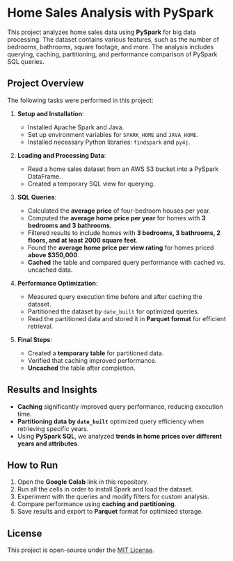 # Home Sales Analysis with PySpark

This project analyzes home sales data using **PySpark** for big data processing. The dataset contains various features, such as the number of bedrooms, bathrooms, square footage, and more. The analysis includes querying, caching, partitioning, and performance comparison of PySpark SQL queries.

## Project Overview

The following tasks were performed in this project:

1. **Setup and Installation**:
   - Installed Apache Spark and Java.
   - Set up environment variables for `SPARK_HOME` and `JAVA_HOME`.
   - Installed necessary Python libraries: `findspark` and `py4j`.

2. **Loading and Processing Data**:
   - Read a home sales dataset from an AWS S3 bucket into a PySpark DataFrame.
   - Created a temporary SQL view for querying.

3. **SQL Queries**:
   - Calculated the **average price** of four-bedroom houses per year.
   - Computed the **average home price per year** for homes with **3 bedrooms and 3 bathrooms**.
   - Filtered results to include homes with **3 bedrooms, 3 bathrooms, 2 floors, and at least 2000 square feet**.
   - Found the **average home price per view rating** for homes priced **above $350,000**.
   - **Cached** the table and compared query performance with cached vs. uncached data.

4. **Performance Optimization**:
   - Measured query execution time before and after caching the dataset.
   - Partitioned the dataset by `date_built` for optimized queries.
   - Read the partitioned data and stored it in **Parquet format** for efficient retrieval.

5. **Final Steps**:
   - Created a **temporary table** for partitioned data.
   - Verified that caching improved performance.
   - **Uncached** the table after completion.
     
## Results and Insights

- **Caching** significantly improved query performance, reducing execution time.
- **Partitioning data by `date_built`** optimized query efficiency when retrieving specific years.
- Using **PySpark SQL**, we analyzed **trends in home prices over different years and attributes**.

## How to Run

1. Open the **Google Colab** link in this repository.
2. Run all the cells in order to install Spark and load the dataset.
3. Experiment with the queries and modify filters for custom analysis.
4. Compare performance using **caching and partitioning**.
5. Save results and export to **Parquet** format for optimized storage.

## License

This project is open-source under the [MIT License](https://opensource.org/licenses/MIT).
